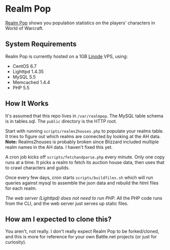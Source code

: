 # Realm Pop

[Realm Pop](https://realmpop.com) shows you population statistics on the players' characters in World of Warcraft.

## System Requirements

Realm Pop is currently hosted on a 1GB [Linode](https://www.linode.com/) VPS, using:
 - CentOS 6.7
 - Lighttpd 1.4.35
 - MySQL 5.5
 - Memcached 1.4.4
 - PHP 5.5

## How It Works

It's assumed that this repo lives in `/var/realmpop`. The MySQL table schema is in tables.sql. The `public` directory is the HTTP root.

Start with running `scripts/realms2houses.php` to populate your realms table. It tries to figure out which realms are connected by looking at the AH data.
**Note:** Realms2houses is probably broken since Blizzard included multiple realm names in the AH data. I haven't fixed this yet.

A cron job kicks off `scripts/fetchandparse.php` every minute. Only one copy runs at a time. It picks a realm to fetch its auction house data, then uses that to crawl characters and guilds.

Once every few days, cron starts `scripts/buildfiles.sh` which will run queries against mysql to assemble the json data and rebuild the html files for each realm.

*The web server (Lighttpd) does not need to run PHP.* All the PHP code runs from the CLI, and the web server just serves up static files.

## How am I expected to clone this?

You aren't, not really. I don't really expect Realm Pop to be forked/cloned, and this is more for reference for your own Battle.net projects (or just for curiosity).